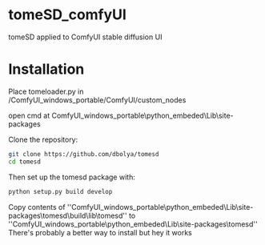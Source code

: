# tomeSD_comfyUI
tomeSD applied to ComfyUI stable diffusion UI

# Installation

Place tomeloader.py in /ComfyUI_windows_portable/ComfyUI/custom_nodes

open cmd at ComfyUI_windows_portable\python_embeded\Lib\site-packages

Clone the repository:
```bash
git clone https://github.com/dbolya/tomesd
cd tomesd
```
Then set up the tomesd package with:
```bash
python setup.py build develop
```

Copy contents of ''ComfyUI_windows_portable\python_embeded\Lib\site-packages\tomesd\build\lib\tomesd''
to 
''ComfyUI_windows_portable\python_embeded\Lib\site-packages\tomesd''
There's probably a better way to install but hey it works

